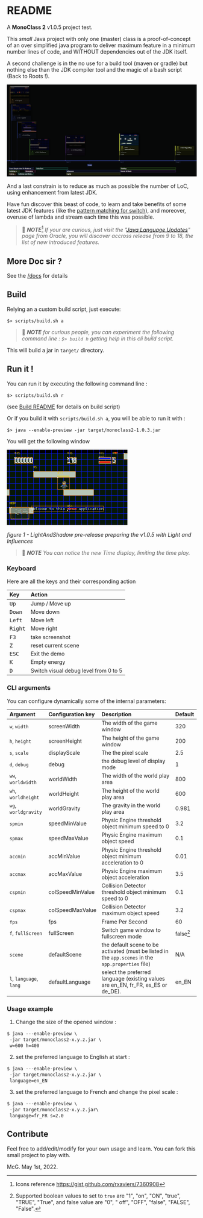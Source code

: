 # README

A **MonoClass 2** v1.0.5 project test.

This _small_ Java project with only one (master) class is a proof-of-concept of an over simplified java program to
deliver maximum feature in a minimum number lines of code, and WITHOUT dependencies out of the JDK itself.

A second challenge is in the no use for a build tool (maven or gradle) but nothing else than the JDK compiler tool and
the magic of a bash script (Back to Roots !).

![2022 Gitkraken Project Timeline](docs/images/project-timeline-2022.png "2022 Gitkraken Project Timeline")

And a last constrain is to reduce as much as possible the number of LoC, using enhancement from latest JDK.

Have fun discover this beast of code, to learn and take benefits of some latest JDK features (like
the [pattern matching for switch](https://openjdk.java.net/jeps/406 "ssee the official specification")), and moreover,
overuse of lambda and stream each time this was possible.

> :blue_book: _**NOTE**_[^1]
> _If your are curious, just visit
the "[Java Language Updates](https://docs.oracle.com/en/java/javase/18/language/java-language-changes.html "go to official source of information for Java evolution")"
page from Oracle, you will discover accross release from 9 to 18, the list of new introduced features._
>

## More Doc sir ?

See the [/docs](docs/00-index.md) for details

## Build

Relying an a custom build script, just execute:

```shell
$> scripts/build.sh a
```

> :blue_book: _**NOTE**_
> _for curious people, you can experiment the following command line :
> `$> build h`
> getting help in this cli build script._

This will build a jar in `target/` directory.

## Run it !

You can run it by executing the following command line :

```shell
$> scripts/build.sh r
```

(see [Build README](https://gist.github.com/mcgivrer/a31510019029eba73edf5721a93c3dec#file-readme-md) for details on
build script)

Or if you build it with `scripts/build.sh a`, you will be able to run it with :

```shell
$> java --enable-preview -jar target/monoclass2-1.0.3.jar
```

You will get the following window

![LightAndShadow pre-release preparing the v1.0.5 with Light and Influences](docs/images/monoclass2-1.0.5-snapshot-screenshot.png "LightAndShadow pre-release preparing the v1.0.5 with Light and Influences")

_figure 1 - LightAndShadow pre-release preparing the v1.0.5 with Light and Influences_

> :blue_book: _**NOTE**_
> _You can notice the new Time display, limiting the time play._

### Keyboard

Here are all the keys and their corresponding action 

| Key                | Action              |
|:-------------------|:--------------------|
| <kbd>Up</kbd>      | Jump / Move up      |
| <kbd>Down</kbd>    | Move down           |
| <kbd>Left</kbd>    | Move left           |
| <kbd>Right</kbd>   | Move right          |
| <kbd>F3</kbd>      | take screenshot     |
| <kbd>Z</kbd>       | reset current scene |
| <kbd>ESC</kbd>     | Exit the demo       |
| <kbd>K</kbd>       | Empty energy        |
| <kbd>D</kbd>       | Switch visual debug level from 0 to 5 |

### CLI arguments

You can configure dynamically some of the internal parameters:

| Argument                | Configuration key | Description                                                                                         | Default   |
|:------------------------|:------------------|:----------------------------------------------------------------------------------------------------|:----------|
| `w`, `width`            | screenWidth       | The width of the game window                                                                        | 320       |
| `h`, `height`           | screenHeight      | The height of the game window                                                                       | 200       |
| `s`, `scale`            | displayScale      | The the pixel scale                                                                                 | 2.5       |
| `d`, `debug`            | debug             | the debug level of display mode                                                                     | 1         |
| `ww`, `worldwidth`      | worldWidth        | The width of the world play area                                                                    | 800       |
| `wh`, `worldheight`     | worldHeight       | The height of the world play area                                                                   | 600       |
| `wg`, `worldgravity`    | worldGravity      | The gravity in the world play area                                                                  | 0.981     |
| `spmin`                 | speedMinValue     | Physic Engine threshold object minimum speed to 0                                                   | 3.2       |
| `spmax`                 | speedMaxValue     | Physic Engine maximum object speed                                                                  | 0.1       |
| `accmin`                | accMinValue       | Physic Engine threshold object minimum acceleration to 0                                            | 0.01      |
| `accmax`                | accMaxValue       | Physic Engine maximum object acceleration                                                           | 3.5       |
| `cspmin`                | colSpeedMinValue  | Collision Detector threshold object minimum speed to 0                                              | 0.1       |
| `cspmax`                | colSpeedMaxValue  | Collision Detector maximum object speed                                                             | 3.2       |
| `fps`                   | fps               | Frame Per Second                                                                                    | 60        |
| `f`, `fullScreen`       | fullScreen        | Switch game window to fullscreen mode                                                               | false[^2] |
| `scene`                 | defaultScene      | the default scene to be activated (must be listed in the `app.scenes` in the `app.properties` file) | N/A       |
| `l`, `language`, `lang` | defaultLanguage   | select the preferred language  (existing values are en_EN, fr_FR, es_ES or de_DE).                  | en_EN     |

### Usage example

1. Change the size of the opened window :

```shell
$ java ---enable-preview \
 -jar target/monoclass2-x.y.z.jar \
 w=600 h=400
```

2. set the preferred language to English at start :

```shell
$ java ---enable-preview \
 -jar target/monoclass2-x.y.z.jar \
 language=en_EN
```

3. set the preferred language to French and change the pixel scale :

```shell
$ java ---enable-preview \
 -jar target/monoclass2-x.y.z.jar\
 language=fr_FR s=2.0
```


## Contribute

Feel free to add/edit/modify for your own usage and learn. You can fork this small project to play with.

McG. May 1st, 2022.

[^1]: Icons reference https://gist.github.com/rxaviers/7360908
[^2]: Supported boolean values to set to `true` are "1", "on", "ON", "true", "TRUE", "True", and false value are  "0", "
off", "OFF", "false", "FALSE", "False".
